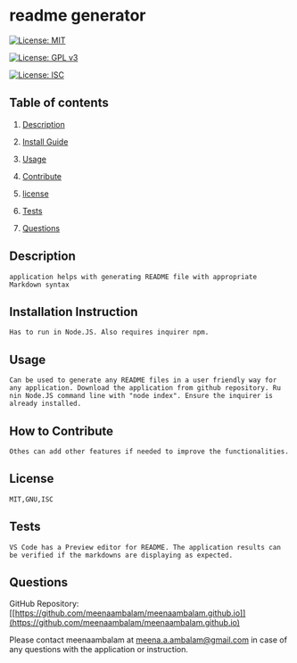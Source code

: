 







# readme generator
[![License: MIT](https://img.shields.io/badge/License-MIT-yellow.svg)](https://opensource.org/licenses/MIT) 

[![License: GPL v3](https://img.shields.io/badge/License-GPLv3-blue.svg)](https://www.gnu.org/licenses/gpl-3.0) 

[![License: ISC](https://img.shields.io/badge/License-ISC-blue.svg)](https://opensource.org/licenses/ISC) 

## Table of contents

1. [Description](#description)

2. [Install Guide](#install)

3. [Usage](#usage)

4. [Contribute](#contribute)

5. [license](#license)

6. [Tests](#tests)

7. [Questions](#questions)
        
<div id="description"/>
        
## Description
```
application helps with generating README file with appropriate Markdown syntax
```
        
<div id="install"/>
        
## Installation Instruction
```
Has to run in Node.JS. Also requires inquirer npm.
```
        
<div id="usage"/>
        
## Usage
```
Can be used to generate any README files in a user friendly way for any application. Download the application from github repository. Ru nin Node.JS command line with "node index". Ensure the inquirer is already installed.
```
        
<div id="contribute"/>
        
## How to Contribute
```
Othes can add other features if needed to improve the functionalities.
```
        
<div id="license"/>
        
## License
```
MIT,GNU,ISC
```
        
<div id="tests"/>
        
## Tests
```
VS Code has a Preview editor for README. The application results can be verified if the markdowns are displaying as expected.
```
        
<div id="questions"/>
        
## Questions
GitHub Repository: [[https://github.com/meenaambalam/meenaambalam.github.io]](https://github.com/meenaambalam/meenaambalam.github.io)

Please contact meenaambalam at [meena.a.ambalam@gmail.com](mailto:meena.a.ambalam@gmail.com?subject=Github) in case of any questions with the application or instruction.